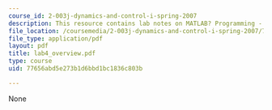 ```yaml
---
course_id: 2-003j-dynamics-and-control-i-spring-2007
description: This resource contains lab notes on MATLAB? Programming - Functions.
file_location: /coursemedia/2-003j-dynamics-and-control-i-spring-2007/77656abd5e273b1d6bbd1bc1836c803b_lab4_overview.pdf
file_type: application/pdf
layout: pdf
title: lab4_overview.pdf
type: course
uid: 77656abd5e273b1d6bbd1bc1836c803b

---
```

None
